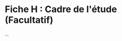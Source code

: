 # Fiche H : Cadre de l'étude (Facultatif)

<!-- 
Objectif : Situer la mission pour aider à la compréhension.
Taille : 1 à 2 pages.
Contenu :
- Présentation de la structure d'accueil.
- Stratégie globale et inscription de la mission.
- Préoccupation de l'entreprise.
-->

... 